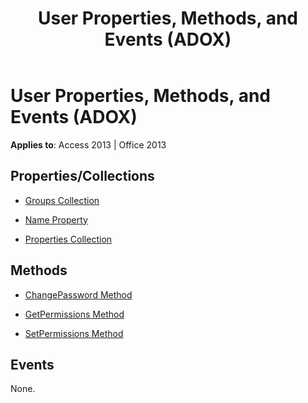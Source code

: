 ﻿---
title: User Properties, Methods, and Events (ADOX)
TOCTitle: Properties, Methods, and Events
ms:assetid: 30789414-a207-6a80-69aa-bbcab55bd77d
ms:mtpsurl: https://msdn.microsoft.com/library/JJ249082(v=office.15)
ms:contentKeyID: 48544026
ms.date: 09/18/2015
mtps_version: v=office.15
---

# User Properties, Methods, and Events (ADOX)


**Applies to**: Access 2013 | Office 2013

## Properties/Collections

- [Groups Collection](groups-collection-adox.md)

- [Name Property](name-property-adox.md)

- [Properties Collection](properties-collection-ado.md)

## Methods

- [ChangePassword Method](changepassword-method-adox.md)

- [GetPermissions Method](getpermissions-method-adox.md)

- [SetPermissions Method](setpermissions-method-adox.md)

## Events

None.

